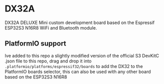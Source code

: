# DX32A
DX32A DELUXE Mini custom development board
based on the Espressif ESP32S3 N16R8 WiFi and Bluetooth module.

## PlatformIO support
Ive added to this repo a slightly modified version of the official S3 DevKitC .json file to this repo, drag and drop it into `.platformio/platforms/espressif32/boards` to add the DX32 to the PlatformIO boards selector, this can also be used with any other board based on the ESP32S3 N16R8
